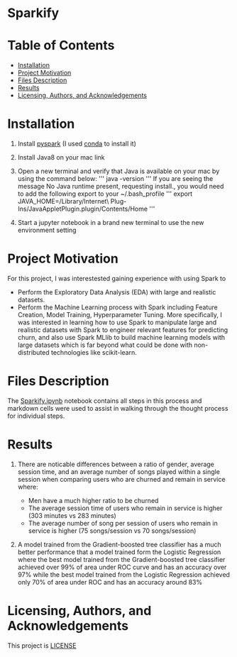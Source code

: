 # Sparkify

# Table of Contents
* [Installation](docs/Installation.md)
* [Project Motivation](docs/Project_Motivation.md)
* [Files Description](docs/Files_Description.md)
* [Results](docs/Results.md)
* [Licensing, Authors, and Acknowledgements](docs/Licensing,_Authors,_and_Acknowledgements.md)
# Installation
1. Install [pyspark](./http://spark.apache.org/downloads.html../) (I used [conda](./https://anaconda.org/conda-forge/pyspark../) to install it)

2. Install Java8 on your mac link

3. Open a new terminal and verify that Java is available on your mac by using the command below:
'''
java -version
'''
If you are seeing the message No Java runtime present, requesting install., you would need to add the following export to your ~/.bash_profile
'''
export JAVA_HOME=/Library/Internet\ Plug-Ins/JavaAppletPlugin.plugin/Contents/Home
'''
4. Start a jupyter notebook in a brand new terminal to use the new environment setting
# Project Motivation
For this project, I was interestested gaining experience with using Spark to

* Perform the Exploratory Data Analysis (EDA) with large and realistic datasets.
* Perform the Machine Learning process with Spark including Feature Creation, Model Training, Hyperparameter Tuning.
More specifically, I was interested in learning how to use Spark to manipulate large and realistic datasets with Spark to engineer relevant features for predicting churn, and also use Spark MLlib to build machine learning models with large datasets which is far beyond what could be done with non-distributed technologies like scikit-learn.
# Files Description
The [Sparkify.ipynb](./https://github.com/esraa-ehab/Sparkify/blob/master/Sparkify.ipynb../) notebook contains all steps in this process and markdown cells were used to assist in walking through the thought process for individual steps.
# Results
1. There are noticable differences between a ratio of gender, average session time, and an average number of songs played within a single session when comparing users who are churned and remain in service where:

   - Men have a much higher ratio to be churned
   - The average session time of users who remain in service is higher (303 minutes vs 283 minutes)
   - The average number of song per session of users who remain in service is higher (75 songs/session vs 70 songs/session)
2. A model trained from the Gradient-boosted tree classifier has a much better performance that a model trained form the Logistic Regression where the best model trained from the Gradient-boosted tree classifier achieved over 99% of area under ROC curve and has an accuracy over 97% while the best model trained from the Logistic Regression achieved only 70% of area under ROC and has an accuracy around 83%
# Licensing, Authors, and Acknowledgements
This project is [LICENSE](./https://github.com/esraa-ehab/Sparkify/blob/master/LICENSE../)
